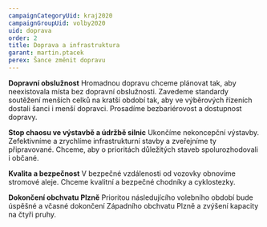 ```yaml
---
campaignCategoryUid: kraj2020
campaignGroupUid: volby2020
uid: doprava
order: 2
title: Doprava a infrastruktura
garant: martin.ptacek
perex: Šance změnit dopravu 
---
```


**Dopravní obslužnost**
Hromadnou dopravu chceme plánovat tak, aby neexistovala místa bez dopravní obslužnosti. Zavedeme standardy soutěžení menších celků na kratší období tak, aby ve výběrových řízeních dostali šanci i menší dopravci. Prosadíme bezbariérovost a dostupnost dopravy.

**Stop chaosu ve výstavbě a údržbě silnic**
Ukončíme nekoncepční výstavby. Zefektivníme a zrychlíme infrastrukturní stavby a zveřejníme ty připravované. Chceme, aby o prioritách důležitých staveb spolurozhodovali i občané.

**Kvalita a bezpečnost**
V bezpečné vzdálenosti od vozovky obnovíme stromové aleje. Chceme kvalitní a bezpečné chodníky a cyklostezky.

**Dokončení obchvatu Plzně**
Prioritou následujícího volebního období bude úspěšné a včasné dokončení Západního obchvatu Plzně a zvýšení kapacity na čtyři pruhy.
